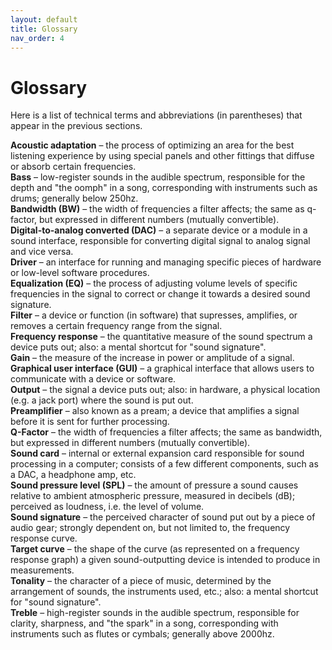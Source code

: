 ```yaml
---
layout: default
title: Glossary
nav_order: 4
---
```


# Glossary

Here is a list of technical terms and abbreviations (in parentheses) that appear in the previous sections.

**Acoustic adaptation** – the process of optimizing an area for the best listening experience by using special panels and other fittings that diffuse or absorb certain frequencies.  
**Bass** – low-register sounds in the audible spectrum, responsible for the depth and "the oomph" in a song, corresponding with instruments such as drums; generally below 250hz.  
**Bandwidth (BW)** – the width of frequencies a filter affects; the same as q-factor, but expressed in different numbers (mutually convertible).  
**Digital-to-analog converted (DAC)** – a separate device or a module in a sound interface, responsible for converting digital signal to analog signal and vice versa.  
**Driver** – an interface for running and managing specific pieces of hardware or low-level software procedures.  
**Equalization (EQ)** – the process of adjusting volume levels of specific frequencies in the signal to correct or change it towards a desired sound signature.  
**Filter** – a device or function (in software) that supresses, amplifies, or removes a certain frequency range from the signal.  
**Frequency response** – the quantitative measure of the sound spectrum a device puts out; also: a mental shortcut for "sound signature".  
**Gain** – the measure of the increase in power or amplitude of a signal.  
**Graphical user interface (GUI)** – a graphical interface that allows users to communicate with a device or software.  
**Output** – the signal a device puts out; also: in hardware, a physical location (e.g. a jack port) where the sound is put out.  
**Preamplifier** – also known as a pream; a device that amplifies a signal before it is sent for further processing.  
**Q-Factor** – the width of frequencies a filter affects; the same as bandwidth, but expressed in different numbers (mutually convertible).  
**Sound card** – internal or external expansion card responsible for sound processing in a computer; consists of a few different components, such as a DAC, a headphone amp, etc.  
**Sound pressure level (SPL)** – the amount of pressure a sound causes relative to ambient atmospheric pressure, measured in decibels (dB); perceived as loudness, i.e. the level of volume.  
**Sound signature** – the perceived character of sound put out by a piece of audio gear; strongly dependent on, but not limited to, the frequency response curve.  
**Target curve** – the shape of the curve (as represented on a frequency response graph) a given sound-outputting device is intended to produce in measurements.  
**Tonality** – the character of a piece of music, determined by the arrangement of sounds, the instruments used, etc.; also: a mental shortcut for "sound signature".  
**Treble** – high-register sounds in the audible spectrum, responsible for clarity, sharpness, and "the spark" in a song, corresponding with instruments such as flutes or cymbals; generally above 2000hz.  

